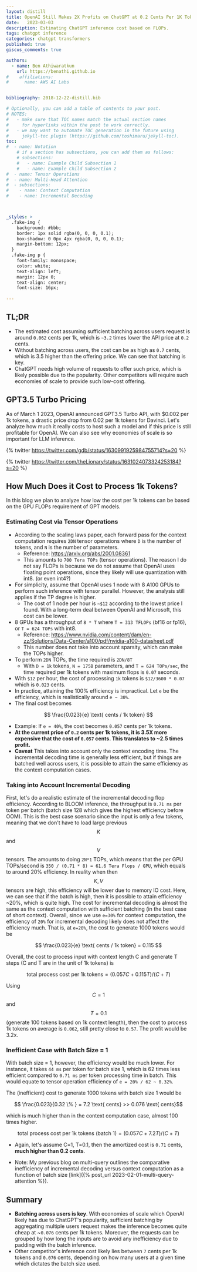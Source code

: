 ```yaml
---
layout: distill
title: OpenAI Still Makes 2X Profits on ChatGPT at 0.2 Cents Per 1K Tokens
date:   2023-03-03
description: Estimating ChatGPT inference cost based on FLOPs.
tags: chatgpt inference
categories: chatgpt transformers
published: true
giscus_comments: true

authors:
  - name: Ben Athiwaratkun 
    url: https://benathi.github.io
#    affiliations:
#      name: AWS AI Labs


bibliography: 2018-12-22-distill.bib

# Optionally, you can add a table of contents to your post.
# NOTES:
#   - make sure that TOC names match the actual section names
#     for hyperlinks within the post to work correctly.
#   - we may want to automate TOC generation in the future using
#     jekyll-toc plugin (https://github.com/toshimaru/jekyll-toc).
toc:
#  - name: Notation
    # if a section has subsections, you can add them as follows:
    # subsections:
    #   - name: Example Child Subsection 1
    #   - name: Example Child Subsection 2
#  - name: Tensor Operations
#  - name: Multi-Head Attention
#  - subsections:
#    - name: Context Computation
#    - name: Incremental Decoding



_styles: >
  .fake-img {
    background: #bbb;
    border: 1px solid rgba(0, 0, 0, 0.1);
    box-shadow: 0 0px 4px rgba(0, 0, 0, 0.1);
    margin-bottom: 12px;
  }
  .fake-img p {
    font-family: monospace;
    color: white;
    text-align: left;
    margin: 12px 0;
    text-align: center;
    font-size: 16px;
  
---
```


## TL;DR

- The estimated cost assuming sufficient batching across users request is around `0.062` cents per 1k, which is `~3.2` times lower the API price at `0.2` cents. 
- Without batching across users, the cost can be as high as `0.7` cents, which is 3.5 higher than the offering price. We can see that batching is key.
- ChatGPT needs high volume of requests to offer such price, which is likely possible due to the popularity. Other competitors will require such economies of scale to provide such low-cost offering.



## GPT3.5 Turbo Pricing
As of March 1 2023, OpenAI announced GPT3.5 Turbo API, with $0.002 per 1k tokens, a drastic price drop from 0.02 per 1k tokens for Davinci. Let's analyze how much it really costs to host such a model and if this price is still profitable for OpenAI. We can also see why economies of scale is so important for LLM inference.

<!--
{% twitter https://twitter.com/AlphaSignalAI/status/1630994231887101958?s=20 %}
{% twitter https://twitter.com/AlphaSignalAI/status/1630997137805770769?s=20 %}
-->

{% twitter https://twitter.com/gdb/status/1630991925984755714?s=20 %} 

{% twitter https://twitter.com/theLionary/status/1631024073324253184?s=20 %}


## How Much Does it Cost to Process 1k Tokens?
In this blog we plan to analyze how low the cost per 1k tokens can be based on the GPU FLOPs requirement of GPT models.

### Estimating Cost via Tensor Operations


* According to the scaling laws paper, each forward pass for the context computation requires `2DN` tensor operations where `D` is the number of tokens, and `N` is the number of parameters.
  * Reference: https://arxiv.org/abs/2001.08361
  * This amounts to `700 Tera TOPs` (tensor operations). The reason I do not say FLOPs is because we do not assume that OpenAI uses floating point operations, since they likely will use quantization with int8. (or even int4?)
* For simplicity, assume that OpenAI uses 1 node with 8 A100 GPUs to perform such inference with tensor parallel. However, the analysis still applies if the TP degree is higher.
  * The cost of 1 node per hour is `~$12` according to the lowest price I found. With a long-term deal between OpenAI and Microsoft, this cost can be lower.
* 8 GPUs has a throughput of `8 * T` where `T = 313 TFLOPs` (bf16 or fp16), or `T = 624 TOPs` with int8. 
  * Reference: https://www.nvidia.com/content/dam/en-zz/Solutions/Data-Center/a100/pdf/nvidia-a100-datasheet.pdf
  * This number does not take into account sparsity, which can make the TOPs higher.
* To perform `2DN` TOPs, the time required is `2DN/8T`
  * With `D = 1k` tokens, `N = 175B` parameters, and `T = 624 TOPs/sec`, the time required per 1k tokens with maximum flops is `0.07` seconds.
* With `$12` per hour, the cost of processing `1k` tokens is `$12/3600 * 0.07` which is `0.023` cents.
* In practice, attaining the 100% efficiency is impractical. Let `e` be the efficiency, which is realistically around `e ~ 30%`.
* The final cost becomes

$$ \frac{0.023}{e} \text{ cents / 1k token} $$


* Example: If `e = 40%`, the cost becomes `0.057` cents per 1k tokens.
* **At the current price of `0.2` cents per 1k tokens, it is 3.5X more expensive that the cost of `0.057` cents. This translates to ~2.5 times profit.** 
* **Caveat** This takes into account only the context encoding time. The incremental decoding time is generally less efficient, but if things are batched well across users, it is possible to attain the same efficiency as the context computation cases. 

<!--
it is possible that the above analysis based on FLOPs apply. (I will have the check if the forward for incremental decoding is actually `2DN`)
-->



### Taking into Account Incremental Decoding


First, let's do a realistic estimate of the incremental decoding flop efficiency.
According to BLOOM inference, the throughput is `0.71 ms` per token per batch (batch size 128 which gives the highest efficiency before OOM). This is the best case scenario since the input is only a few tokens, meaning that we don't have to load large previous $$K$$ and $$V$$ tensors. The amounts to doing `2N*1` TOPs, which means that the per GPU TOPs/second is `350 / (0.71 * 8) = 61.6 Tera Flops / GPU`, which equals to around 20% efficiency. In reality when then $$K,V$$ tensors are high, this efficiency will be lower due to memory IO cost. Here, we can see that if the batch is high, then it is possible to attain efficiency ~20%, which is quite high. The cost for incremental decoding is almost the same as the context computation with sufficient batching (in the best case of short context). Overall, since we use `e=30%` for context computation, the efficiency of `20%` for incremental decoding likely does not affect the efficiency much. That is, at `e=20%`, the cost to generate 1000 tokens would be

$$ \frac{0.023}{e} \text{ cents / 1k token} = 0.115 $$

Overall, the cost to process input with context length C and generate T steps (C and T are in the unit of 1k tokens) is 

$$ \text{total process cost per 1k tokens} =  (0.057 C + 0.115 T)/(C+T) $$

Using $$C=1$$ and $$T=0.1$$ (generate 100 tokens based on 1k context length), then the cost to process 1k tokens on average is `0.062`, still pretty close to `0.57`. The profit would be 3.2x.




### Inefficient Case with Batch Size = 1

With batch size = 1, however, the efficiency would be much lower. For instance, it takes `44 ms` per token for batch size 1, which is 62 times less efficient compared to `0.71 ms` per token processing time in batch. This would equate to tensor operation efficiency of `e = 20% / 62 ~ 0.32%`.

The (inefficient) cost to generate 1000 tokens with batch size 1 would be 

$$ \frac{0.023}{0.32 \% } = 7.2 \text{ cents} >> 0.076 \text{ cents}$$

which is much higher than in the context computation case, almost 100 times higher. 


$$ \text{total process cost per 1k tokens (batch 1)} =  (0.057 C + 7.2 T)/(C+T) $$


* Again, let's assume C=1, T=0.1, then the amortized cost is `0.71` cents, **much higher than 0.2 cents**.


* Note: My previous blog on multi-query outlines the comparative inefficiency of incremental decoding versus context computation as a function of batch size 
[link]({% post_url 2023-02-01-multi-query-attention %}).


## Summary

* **Batching across users is key**. 
With economies of scale which OpenAI likely has due to ChatGPT's popularity, sufficient batching by aggregating multiple users request makes the inference becomes quite cheap at ~`0.076` cents per 1k tokens. Moreover, the requests can be grouped by how long the inputs are to avoid any inefficiency due to padding with the batch inference.
* Other competitor's inference cost likely lies between `7` cents per 1k tokens and `0.076` cents, depending on how many users at a given time which dictates the batch size used.